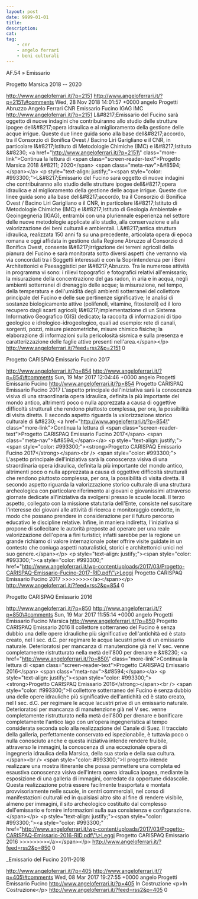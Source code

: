 ```yaml
---
layout: post
date: 9999-01-01
title:
description:
cat:
tag:
    - cnr
    - angelo ferrari
    - beni culturali
---
```

AF.54 » Emissario

Progetto Marsica 2018 -- 2020

http://www.angeloferrari.it/?p=2151 http://www.angeloferrari.it/?p=2151\#comments Wed, 28 Nov 2018 14:01:57 +0000 angelo Progetti Abruzzo Angelo Ferrari CNR Emissario Fucino IGAG IMC http://www.angeloferrari.it/?p=2151 L&\#8217;Emissario del Fucino sarà oggetto di nuove indagini che contribuiranno allo studio delle strutture ipogee dell&\#8217;opera idraulica e al miglioramento della gestione delle acque irrigue. Queste due linee guida sono alla base dell&\#8217;accordo, tra il Consorzio di Bonifica Ovest / Bacino Liri Garigliano e il CNR, in particolare l&\#8217;Istituto di Metodologie Chimiche (IMC) e l&\#8217;Istituto &\#8230; \<a href=\"http://www.angeloferrari.it/?p=2151\" class=\"more-link\"\>Continua la lettura di \<span class=\"screen-reader-text\"\>Progetto Marsica 2018 &\#8211; 2020\</span\> \<span class=\"meta-nav\"\>&\#8594;\</span\>\</a\> \<p style=\"text-align: justify;\"\>\<span style=\"color: \#993300;\"\>L&\#8217;Emissario del Fucino sarà oggetto di nuove indagini che contribuiranno allo studio delle strutture ipogee dell&\#8217;opera idraulica e al miglioramento della gestione delle acque irrigue. Queste due linee guida sono alla base dell&\#8217;accordo, tra il Consorzio di Bonifica Ovest / Bacino Liri Garigliano e il CNR, in particolare l&\#8217;Istituto di Metodologie Chimiche (IMC) e l&\#8217;Istituto di Geologia Ambientale e Geoingegneria (IGAG), entrambi con una pluriennale esperienza nel settore delle nuove metodologie applicate allo studio, alla conservazione e alla valorizzazione dei beni culturali e ambientali. L&\#8217;antica struttura idraulica, realizzata 150 anni fa su una precedente, articolata opera di epoca romana e oggi affidata in gestione dalla Regione Abruzzo al Consorzio di Bonifica Ovest,  consente l&\#8217;irrigazione dei terreni agricoli della pianura del Fucino e sarà monitorata sotto diversi aspetti che verranno via via concordati tra i Soggetti interessati e con la Soprintendenza per i Beni Architettonici e Paesaggistici per l&\#8217;Abruzzo. Tra le numerose attività in programma vi sono: i rilievi topografici e fotografici relativi all'emissario; la misurazione della concentrazione del gas radon, in aria e in acqua, negli ambienti sotterranei di drenaggio delle acque; la misurazione, nel tempo, della temperatura e dell'umidità degli ambienti sotterranei del collettore principale del Fucino e delle sue pertinenze significative; le analisi di sostanze biologicamente attive (polifenoli, vitamine, fitosteroli) ed il loro recupero dagli scarti agricoli; l&\#8217;implementazione di un Sistema Informativo Geografico (GIS) dedicato;  la raccolta di informazioni di tipo geologico e idrologico-idrogeologico, quali ad esempio: rete di canali, sorgenti, pozzi, misure piezometriche, misure chimico fisiche; la elaborazione di informazioni sulla pericolosità sismica e sulla presenza e caratterizzazione delle faglie attive presenti nell'area.\</span\>\</p\> http://www.angeloferrari.it/?feed=rss2&p=2151 0

Progetto CARISPAQ Emissario Fucino 2017

http://www.angeloferrari.it/?p=854 http://www.angeloferrari.it/?p=854\#comments Sun, 19 Mar 2017 12:04:46 +0000 angelo Progetti Emissario Fucino http://www.angeloferrari.it/?p=854 Progetto CARISPAQ Emissario Fucino 2017 L'aspetto principale dell'iniziativa sarà la conoscenza visiva di una straordinaria opera idraulica, definita la più importante del mondo antico, altrimenti poco o nulla apprezzata a causa di oggettive difficoltà strutturali che rendono piuttosto complessa, per ora, la possibilità di visita diretta. Il secondo aspetto riguarda la valorizzazione storico culturale di &\#8230; \<a href=\"http://www.angeloferrari.it/?p=854\" class=\"more-link\"\>Continua la lettura di \<span class=\"screen-reader-text\"\>Progetto CARISPAQ Emissario Fucino 2017\</span\> \<span class=\"meta-nav\"\>&\#8594;\</span\>\</a\> \<p style=\"text-align: justify;\"\>\<span style=\"color: \#993300;\"\>\<strong\>Progetto CARISPAQ Emissario Fucino 2017\</strong\>\</span\>\<br /\> \<span style=\"color: \#993300;\"\> L'aspetto principale dell'iniziativa sarà la conoscenza visiva di una straordinaria opera idraulica, definita la più importante del mondo antico, altrimenti poco o nulla apprezzata a causa di oggettive difficoltà strutturali che rendono piuttosto complessa, per ora, la possibilità di visita diretta. Il secondo aspetto riguarda la valorizzazione storico culturale di una struttura archeologica con particolare riferimento ai giovani e giovanissimi attraverso giornate dedicate all'iniziativa da svolgersi presso le scuole locali. Il terzo aspetto, collegato con la missione statutaria dell'Ente, consiste nel suscitare l'interesse dei giovani alle attività di ricerca e monitoraggio condotte, in modo che possano prendere in considerazione per il futuro percorso educativo le discipline relative. Infine, in maniera indiretta, l'iniziativa si propone di sollecitare le autorità preposte ad operare per una reale valorizzazione dell'opera a fini turistici; infatti sarebbe per la regione un grande richiamo di valore internazionale poter offrire visite guidate in un contesto che coniuga aspetti naturalistici, storici e architettonici unici nel suo genere.\</span\>\</p\> \<p style=\"text-align: justify;\"\>\<span style=\"color: \#993300;\"\>\<a style=\"color: \#993300;\" href=\"http://www.angeloferrari.it/wp-content/uploads/2017/03/Progetto-CARISPAQ-Emissario-Fucino-2017-RID.pdf\"\>Leggi Progetto CARISPAQ Emissario Fucino 2017 &gt;&gt;&gt;&gt;&gt;&gt;&gt;&gt;\</a\>\</span\>\</p\> http://www.angeloferrari.it/?feed=rss2&p=854 0

Progetto CARISPAQ Emissario 2016

http://www.angeloferrari.it/?p=850 http://www.angeloferrari.it/?p=850\#comments Sun, 19 Mar 2017 11:55:14 +0000 angelo Progetti Emissario Fucino Marsica http://www.angeloferrari.it/?p=850 Progetto CARISPAQ Emissario 2016 Il collettore sotterraneo del Fucino è senza dubbio una delle opere idrauliche più significative dell'antichità ed è stato creato, nel I sec. d.C. per regimare le acque lacustri prive di un emissario naturale. Deterioratosi per mancanza di manutenzione già nel V sec. venne completamente ristrutturato nella metà dell'800 per drenare e &\#8230; \<a href=\"http://www.angeloferrari.it/?p=850\" class=\"more-link\"\>Continua la lettura di \<span class=\"screen-reader-text\"\>Progetto CARISPAQ Emissario 2016\</span\> \<span class=\"meta-nav\"\>&\#8594;\</span\>\</a\> \<p style=\"text-align: justify;\"\>\<span style=\"color: \#993300;\"\>\<strong\>Progetto CARISPAQ Emissario 2016\</strong\>\</span\>\<br /\> \<span style=\"color: \#993300;\"\>Il collettore sotterraneo del Fucino è senza dubbio una delle opere idrauliche più significative dell'antichità ed è stato creato, nel I sec. d.C. per regimare le acque lacustri prive di un emissario naturale. Deterioratosi per mancanza di manutenzione già nel V sec. venne completamente ristrutturato nella metà dell'800 per drenare e bonificare completamente l'antico lago con un'opera ingegneristica al tempo considerata seconda solo alla realizzazione del Canale di Suez. Il tracciato della galleria, perfettamente conservato ed ispezionabile, è tuttavia poco o nulla conosciuto anche e questa iniziativa intende rendere fruibile, attraverso le immagini, la conoscenza di una eccezionale opera di ingegneria idraulica della Marsica, della sua storia e della sua cultura. \</span\>\<br /\> \<span style=\"color: \#993300;\"\>Il progetto intende realizzare una mostra itinerante che possa permettere una completa ed esaustiva conoscenza visiva dell'intera opera idraulica ipogea, mediante la esposizione di una galleria di immagini, corredate da opportune didascalie. Questa realizzazione potrà essere facilmente trasportata e montata provvisoriamente nelle scuole, in centri commerciali, nel corso di manifestazioni culturali ed in qualsiasi altro sito al fine di rendere visibile, almeno per immagini, il sito archeologico costituito dal complesso dell'emissario e fornire informazioni sulla sua consistenza e configurazione.\</span\>\</p\> \<p style=\"text-align: justify;\"\>\<span style=\"color: \#993300;\"\>\<a style=\"color: \#993300;\" href=\"http://www.angeloferrari.it/wp-content/uploads/2017/03/Progetto-CARISPAQ-Emissario-2016-RID.pdf\"\>Leggi Progetto CARISPAQ Emissario 2016 &gt;&gt;&gt;&gt;&gt;&gt;&gt;&gt;\</a\>\</span\>\</p\> http://www.angeloferrari.it/?feed=rss2&p=850 0

\_Emissario del Fucino 2011-2018

http://www.angeloferrari.it/?p=405 http://www.angeloferrari.it/?p=405\#comments Wed, 08 Mar 2017 19:27:55 +0000 angelo Progetti Emissario Fucino http://www.angeloferrari.it/?p=405 In Costruzione \<p\>In Costruzione\</p\> http://www.angeloferrari.it/?feed=rss2&p=405 0

